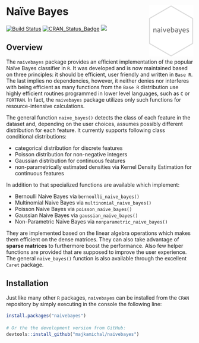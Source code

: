 
<!-- README.md is generated from README.Rmd. Please edit that file -->

# Naïve Bayes <img src="docs/reference/figures/logo.png" align="right" />

[![Build
Status](https://travis-ci.org/majkamichal/naivebayes.svg?branch=master)](https://travis-ci.org/majkamichal/naivebayes)
[![CRAN\_Status\_Badge](http://www.r-pkg.org/badges/version/naivebayes)](https://cran.r-project.org/package=naivebayes)
[![](http://cranlogs.r-pkg.org/badges/naivebayes)](http://cran.rstudio.com/web/packages/naivebayes/index.html)

## Overview

The `naivebayes` package provides an efficient implementation of the
popular Naïve Bayes classifier in `R`. It was developed and is now
maintained based on three principles: it should be efficient, user
friendly and written in `Base R`. The last implies no dependencies,
however, it neither denies nor interferes with being efficient as many
functions from the `Base R` distribution use highly efficient routines
programmed in lower level languages, such as `C` or `FORTRAN`. In fact,
the `naivebayes` package utilizes only such functions for
resource-intensive calculations.

The general function `naive_bayes()` detects the class of each feature
in the dataset and, depending on the user choices, assumes possibly
different distribution for each feature. It currently supports following
class conditional distributions:

  - categorical distribution for discrete features
  - Poisson distribution for non-negative integers
  - Gaussian distribution for continuous features
  - non-parametrically estimated densities via Kernel Density Estimation
    for continuous features

In addition to that specialized functions are available which implement:

  - Bernoulli Naive Bayes via `bernoulli_naive_bayes()`
  - Multinomial Naive Bayes via `multinomial_naive_bayes()`
  - Poisson Naive Bayes via `poisson_naive_bayes()`
  - Gaussian Naive Bayes via `gaussian_naive_bayes()`
  - Non-Parametric Naive Bayes via `nonparametric_naive_bayes()`

They are implemented based on the linear algebra operations which makes
them efficient on the dense matrices. They can also take advantage of
**sparse matrices** to furthermore boost the performance. Also few
helper functions are provided that are supposed to improve the user
experience. The general `naive_bayes()` function is also available
through the excellent `Caret` package.

## Installation

Just like many other `R` packages, `naivebayes` can be installed from
the `CRAN` repository by simply executing in the console the following
line:

``` r
install.packages("naivebayes")

# Or the the development version from GitHub:
devtools::install_github("majkamichal/naivebayes")
```
